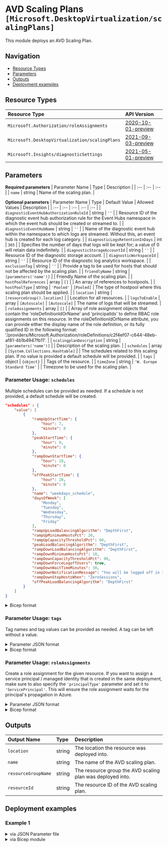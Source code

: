 # AVD Scaling Plans `[Microsoft.DesktopVirtualization/scalingPlans]`

This module deploys an AVD Scaling Plan.

## Navigation

- [Resource Types](#Resource-Types)
- [Parameters](#Parameters)
- [Outputs](#Outputs)
- [Deployment examples](#Deployment-examples)

## Resource Types

| Resource Type | API Version |
| :-- | :-- |
| `Microsoft.Authorization/roleAssignments` | [2020-10-01-preview](https://docs.microsoft.com/en-us/azure/templates/Microsoft.Authorization/2020-10-01-preview/roleAssignments) |
| `Microsoft.DesktopVirtualization/scalingPlans` | [2021-09-03-preview](https://docs.microsoft.com/en-us/azure/templates/Microsoft.DesktopVirtualization/2021-09-03-preview/scalingPlans) |
| `Microsoft.Insights/diagnosticSettings` | [2021-05-01-preview](https://docs.microsoft.com/en-us/azure/templates/Microsoft.Insights/2021-05-01-preview/diagnosticSettings) |

## Parameters

**Required parameters**
| Parameter Name | Type | Description |
| :-- | :-- | :-- |
| `name` | string | Name of the scaling plan. |

**Optional parameters**
| Parameter Name | Type | Default Value | Allowed Values | Description |
| :-- | :-- | :-- | :-- | :-- |
| `diagnosticEventHubAuthorizationRuleId` | string | `''` |  | Resource ID of the diagnostic event hub authorization rule for the Event Hubs namespace in which the event hub should be created or streamed to. |
| `diagnosticEventHubName` | string | `''` |  | Name of the diagnostic event hub within the namespace to which logs are streamed. Without this, an event hub is created for each log category. |
| `diagnosticLogsRetentionInDays` | int | `365` |  | Specifies the number of days that logs will be kept for; a value of 0 will retain data indefinitely. |
| `diagnosticStorageAccountId` | string | `''` |  | Resource ID of the diagnostic storage account. |
| `diagnosticWorkspaceId` | string | `''` |  | Resource ID of the diagnostic log analytics workspace. |
| `exclusionTag` | string | `''` |  | Provide a tag to be used for hosts that should not be affected by the scaling plan. |
| `friendlyName` | string | `[parameters('name')]` |  | Friendly Name of the scaling plan. |
| `hostPoolReferences` | array | `[]` |  | An array of references to hostpools. |
| `hostPoolType` | string | `'Pooled'` | `[Pooled]` | The type of hostpool where this scaling plan should be applied. |
| `location` | string | `[resourceGroup().location]` |  | Location for all resources. |
| `logsToEnable` | array | `[Autoscale]` | `[Autoscale]` | The name of logs that will be streamed. |
| `roleAssignments` | array | `[]` |  | Array of role assignment objects that contain the 'roleDefinitionIdOrName' and 'principalIds' to define RBAC role assignments on this resource. In the roleDefinitionIdOrName attribute, you can provide either the display name of the role definition, or its fully qualified ID in the following format: '/providers/Microsoft.Authorization/roleDefinitions/c2f4ef07-c644-48eb-af81-4b1b4947fb11'. |
| `scalingplanDescription` | string | `[parameters('name')]` |  | Description of the scaling plan. |
| `schedules` | array | `[System.Collections.Hashtable]` |  | The schedules related to this scaling plan. If no value is provided a default schedule will be provided. |
| `tags` | object | `{object}` |  | Tags of the resource. |
| `timeZone` | string | `'W. Europe Standard Time'` |  | Timezone to be used for the scaling plan. |


### Parameter Usage: `schedules`

Multiple schedules can be provided as needed. If a schedule is not provided, a default schedule will be created.

```json
"schedules" : {
    "value": [
        {
            "rampUpStartTime": {
                "hour": 7,
                "minute": 0
            },
            "peakStartTime": {
                "hour": 9,
                "minute": 0
            },
            "rampDownStartTime": {
                "hour": 18,
                "minute": 0
            },
            "offPeakStartTime": {
                "hour": 20,
                "minute": 0
            },
            "name": "weekdays_schedule",
            "daysOfWeek": [
                "Monday",
                "Tuesday",
                "Wednesday",
                "Thursday",
                "Friday"
            ],
            "rampUpLoadBalancingAlgorithm": "DepthFirst",
            "rampUpMinimumHostsPct": 20,
            "rampUpCapacityThresholdPct": 60,
            "peakLoadBalancingAlgorithm": "DepthFirst",
            "rampDownLoadBalancingAlgorithm": "DepthFirst",
            "rampDownMinimumHostsPct": 10,
            "rampDownCapacityThresholdPct": 90,
            "rampDownForceLogoffUsers": true,
            "rampDownWaitTimeMinutes": 30,
            "rampDownNotificationMessage": "You will be logged off in 30 min. Make sure to save your work.",
            "rampDownStopHostsWhen": "ZeroSessions",
            "offPeakLoadBalancingAlgorithm": "DepthFirst"
        }
    ]
}
```

</details>

<details>

<summary>Bicep format</summary>

```bicep
'schedules': [
    {
        rampUpStartTime: {
            hour: 7
            minute: 0
        }
        peakStartTime: {
            hour: 9
            minute: 0
        }
        rampDownStartTime: {
            hour: 18
            minute: 0
        }
        offPeakStartTime: {
            hour: 20
            minute: 0
        }
        name: 'weekdays_schedule'
        daysOfWeek: [
            'Monday'
            'Tuesday'
            'Wednesday'
            'Thursday'
            'Friday'
        ]
        rampUpLoadBalancingAlgorithm: 'DepthFirst'
        rampUpMinimumHostsPct: 20
        rampUpCapacityThresholdPct: 60
        peakLoadBalancingAlgorithm: 'DepthFirst'
        rampDownLoadBalancingAlgorithm: 'DepthFirst'
        rampDownMinimumHostsPct: 10
        rampDownCapacityThresholdPct: 90
        rampDownForceLogoffUsers: true
        rampDownWaitTimeMinutes: 30
        rampDownNotificationMessage: 'You will be logged off in 30 min. Make sure to save your work.'
        rampDownStopHostsWhen: 'ZeroSessions'
        offPeakLoadBalancingAlgorithm: 'DepthFirst'
    }
]
```

</details>
<p>

### Parameter Usage: `tags`

Tag names and tag values can be provided as needed. A tag can be left without a value.

<details>

<summary>Parameter JSON format</summary>

```json
"tags": {
    "value": {
        "Environment": "Non-Prod",
        "Contact": "test.user@testcompany.com",
        "PurchaseOrder": "1234",
        "CostCenter": "7890",
        "ServiceName": "DeploymentValidation",
        "Role": "DeploymentValidation"
    }
}
```

</details>

<details>

<summary>Bicep format</summary>

```bicep
tags: {
    Environment: 'Non-Prod'
    Contact: 'test.user@testcompany.com'
    PurchaseOrder: '1234'
    CostCenter: '7890'
    ServiceName: 'DeploymentValidation'
    Role: 'DeploymentValidation'
}
```

</details>
<p>

### Parameter Usage: `roleAssignments`

Create a role assignment for the given resource. If you want to assign a service principal / managed identity that is created in the same deployment, make sure to also specify the `'principalType'` parameter and set it to `'ServicePrincipal'`. This will ensure the role assignment waits for the principal's propagation in Azure.

<details>

<summary>Parameter JSON format</summary>

```json
"roleAssignments": {
    "value": [
        {
            "roleDefinitionIdOrName": "Reader",
            "description": "Reader Role Assignment",
            "principalIds": [
                "12345678-1234-1234-1234-123456789012", // object 1
                "78945612-1234-1234-1234-123456789012" // object 2
            ]
        },
        {
            "roleDefinitionIdOrName": "/providers/Microsoft.Authorization/roleDefinitions/c2f4ef07-c644-48eb-af81-4b1b4947fb11",
            "principalIds": [
                "12345678-1234-1234-1234-123456789012" // object 1
            ],
            "principalType": "ServicePrincipal"
        }
    ]
}
```

</details>

<details>

<summary>Bicep format</summary>

```bicep
roleAssignments: [
    {
        roleDefinitionIdOrName: 'Reader'
        description: 'Reader Role Assignment'
        principalIds: [
            '12345678-1234-1234-1234-123456789012' // object 1
            '78945612-1234-1234-1234-123456789012' // object 2
        ]
    }
    {
        roleDefinitionIdOrName: '/providers/Microsoft.Authorization/roleDefinitions/c2f4ef07-c644-48eb-af81-4b1b4947fb11'
        principalIds: [
            '12345678-1234-1234-1234-123456789012' // object 1
        ]
        principalType: 'ServicePrincipal'
    }
]
```

</details>
<p>

## Outputs

| Output Name | Type | Description |
| :-- | :-- | :-- |
| `location` | string | The location the resource was deployed into. |
| `name` | string | The name of the AVD scaling plan. |
| `resourceGroupName` | string | The resource group the AVD scaling plan was deployed into. |
| `resourceId` | string | The resource ID of the AVD scaling plan. |

## Deployment examples

<h3>Example 1</h3>

<details>

<summary>via JSON Parameter file</summary>

```json
{
    "$schema": "https://schema.management.azure.com/schemas/2019-04-01/deploymentParameters.json#",
    "contentVersion": "1.0.0.0",
    "parameters": {
        "name": {
            "value": "<<namePrefix>>-az-avdsp-x-001"
        }
    }
}

```

</details>

<details>

<summary>via Bicep module</summary>

```bicep
module scalingplans './Microsoft.DesktopVirtualization/scalingplans/deploy.bicep' = {
  name: '${uniqueString(deployment().name)}-scalingplans'
  params: {
      name: '<<namePrefix>>-az-avdsp-x-001'
  }
```

</details>
<p>

